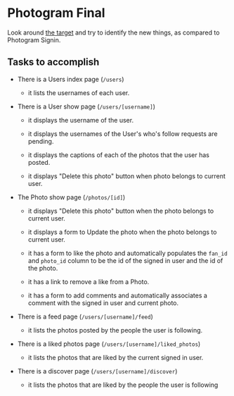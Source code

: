 # Photogram Final

Look around [the target](http://photogram-final.matchthetarget.com/) and try to identify the new things, as compared to Photogram Signin.

## Tasks to accomplish

- There is a Users index page (`/users`)
  - it lists the usernames of each user.

- There is a User show page (`/users/[username]`)
  - it displays the username of the user.

  - it displays the usernames of the User's who's follow requests are pending.

  - it displays the captions of each of the photos that the user has posted.

  -  it displays "Delete this photo" button when photo belongs to current user.

- The Photo show page (`/photos/[id]`)
  - it displays "Delete this photo" button when the photo belongs to current user.

  - it displays a form to Update the photo when the photo belongs to current user.

  - it has a form to like the photo and automatically populates the `fan_id` and `photo_id` column to be the id of the signed in user and the id of the photo.

  - it has a link to remove a like from a Photo.

  - it has a form to add comments and automatically associates a comment with the signed in user and current photo.

- There is a feed page (`/users/[username]/feed`)
  - it lists the photos posted by the people the user is following.

- There is a liked photos page (`/users/[username]/liked_photos`)
  - it lists the photos that are liked by the current signed in user.

- There is a discover page (`/users/[username]/discover`)
  - it lists the photos that are liked by the people the user is following


